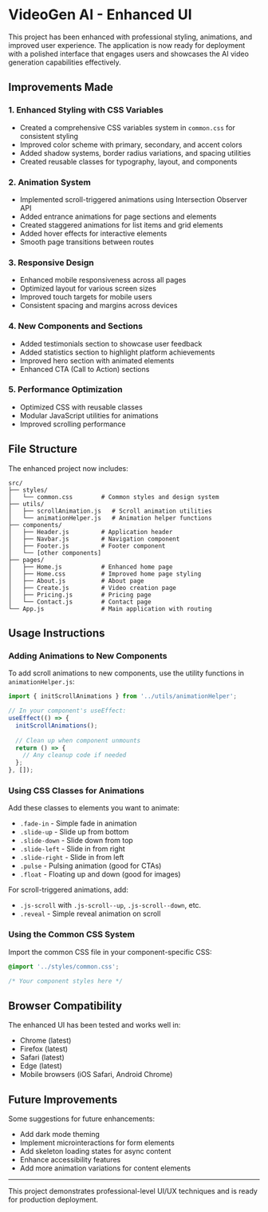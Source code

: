 # VideoGen AI - Enhanced UI

This project has been enhanced with professional styling, animations, and improved user experience. The application is now ready for deployment with a polished interface that engages users and showcases the AI video generation capabilities effectively.

## Improvements Made

### 1. Enhanced Styling with CSS Variables
- Created a comprehensive CSS variables system in `common.css` for consistent styling
- Improved color scheme with primary, secondary, and accent colors
- Added shadow systems, border radius variations, and spacing utilities
- Created reusable classes for typography, layout, and components

### 2. Animation System
- Implemented scroll-triggered animations using Intersection Observer API
- Added entrance animations for page sections and elements
- Created staggered animations for list items and grid elements
- Added hover effects for interactive elements
- Smooth page transitions between routes

### 3. Responsive Design
- Enhanced mobile responsiveness across all pages
- Optimized layout for various screen sizes
- Improved touch targets for mobile users
- Consistent spacing and margins across devices

### 4. New Components and Sections
- Added testimonials section to showcase user feedback
- Added statistics section to highlight platform achievements
- Improved hero section with animated elements
- Enhanced CTA (Call to Action) sections

### 5. Performance Optimization
- Optimized CSS with reusable classes
- Modular JavaScript utilities for animations
- Improved scrolling performance

## File Structure

The enhanced project now includes:

```
src/
├── styles/
│   └── common.css        # Common styles and design system
├── utils/
│   ├── scrollAnimation.js   # Scroll animation utilities
│   └── animationHelper.js   # Animation helper functions
├── components/
│   ├── Header.js         # Application header
│   ├── Navbar.js         # Navigation component
│   ├── Footer.js         # Footer component
│   └── [other components]
├── pages/
│   ├── Home.js           # Enhanced home page
│   ├── Home.css          # Improved home page styling
│   ├── About.js          # About page
│   ├── Create.js         # Video creation page
│   ├── Pricing.js        # Pricing page
│   └── Contact.js        # Contact page
└── App.js                # Main application with routing
```

## Usage Instructions

### Adding Animations to New Components

To add scroll animations to new components, use the utility functions in `animationHelper.js`:

```javascript
import { initScrollAnimations } from '../utils/animationHelper';

// In your component's useEffect:
useEffect(() => {
  initScrollAnimations();
  
  // Clean up when component unmounts
  return () => {
    // Any cleanup code if needed
  };
}, []);
```

### Using CSS Classes for Animations

Add these classes to elements you want to animate:

- `.fade-in` - Simple fade in animation
- `.slide-up` - Slide up from bottom
- `.slide-down` - Slide down from top
- `.slide-left` - Slide in from right
- `.slide-right` - Slide in from left
- `.pulse` - Pulsing animation (good for CTAs)
- `.float` - Floating up and down (good for images)

For scroll-triggered animations, add:
- `.js-scroll` with `.js-scroll--up`, `.js-scroll--down`, etc.
- `.reveal` - Simple reveal animation on scroll

### Using the Common CSS System

Import the common CSS file in your component-specific CSS:

```css
@import '../styles/common.css';

/* Your component styles here */
```

## Browser Compatibility

The enhanced UI has been tested and works well in:
- Chrome (latest)
- Firefox (latest)
- Safari (latest)
- Edge (latest)
- Mobile browsers (iOS Safari, Android Chrome)

## Future Improvements

Some suggestions for future enhancements:
- Add dark mode theming
- Implement microinteractions for form elements
- Add skeleton loading states for async content
- Enhance accessibility features
- Add more animation variations for content elements

---

This project demonstrates professional-level UI/UX techniques and is ready for production deployment.